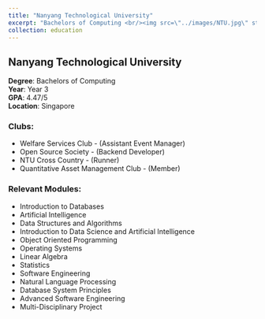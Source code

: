 ```yaml
---
title: "Nanyang Technological University"
excerpt: "Bachelors of Computing <br/><img src=\"../images/NTU.jpg\" style=\"display: block; margin-left: auto; margin-right: auto; width: 50%;\"/>"
collection: education
---
```


## Nanyang Technological University

**Degree**: Bachelors of Computing  
**Year**: Year 3  
**GPA**: 4.47/5  
**Location**: Singapore

### Clubs:
- Welfare Services Club - (Assistant Event Manager)
- Open Source Society - (Backend Developer)
- NTU Cross Country - (Runner)
- Quantitative Asset Management Club - (Member)

### Relevant Modules:
- Introduction to Databases
- Artificial Intelligence
- Data Structures and Algorithms
- Introduction to Data Science and Artificial Intelligence
- Object Oriented Programming
- Operating Systems
- Linear Algebra
- Statistics
- Software Engineering
- Natural Language Processing
- Database System Principles
- Advanced Software Engineering
- Multi-Disciplinary Project
